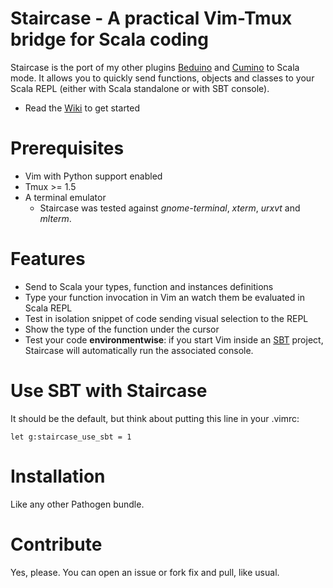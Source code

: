 Staircase - A practical Vim-Tmux bridge for Scala coding
=======================================================

Staircase is the port of my other plugins [Beduino]()
and [Cumino](http://github.com/adinapoli/cumino) to Scala mode. It allows you to quickly send functions,
objects and classes to your Scala REPL (either with Scala standalone or
with SBT console).

* Read the [Wiki](https://github.com/adinapoli/staircase/wiki/Getting-Started) to get started

# Prerequisites

* Vim with Python support enabled
* Tmux >= 1.5
* A terminal emulator
  * Staircase was tested against *gnome-terminal*, *xterm*, *urxvt* and *mlterm*.

# Features

* Send to Scala your types, function and instances definitions
* Type your function invocation in Vim an watch them be evaluated in Scala REPL
* Test in isolation snippet of code sending visual selection to the REPL
* Show the type of the function under the cursor
* Test your code **environmentwise**: if you start Vim inside an [SBT]()
  project, Staircase will automatically run the associated console.

# Use SBT with Staircase
It should be the default, but think about putting this line in your .vimrc:

```
let g:staircase_use_sbt = 1
```

# Installation

Like any other Pathogen bundle.

# Contribute

Yes, please. You can open an issue or fork fix and pull, like usual.
